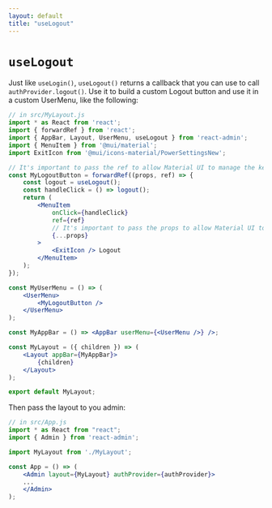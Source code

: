 ```yaml
---
layout: default
title: "useLogout"
---
```


# `useLogout`

Just like `useLogin()`, `useLogout()` returns a callback that you can use to call `authProvider.logout()`. Use it to build a custom Logout button and use it in a custom UserMenu, like the following: 

```jsx
// in src/MyLayout.js
import * as React from 'react';
import { forwardRef } from 'react';
import { AppBar, Layout, UserMenu, useLogout } from 'react-admin';
import { MenuItem } from '@mui/material';
import ExitIcon from '@mui/icons-material/PowerSettingsNew';

// It's important to pass the ref to allow Material UI to manage the keyboard navigation
const MyLogoutButton = forwardRef((props, ref) => {
    const logout = useLogout();
    const handleClick = () => logout();
    return (
        <MenuItem
            onClick={handleClick}
            ref={ref}
            // It's important to pass the props to allow Material UI to manage the keyboard navigation
            {...props}
        >
            <ExitIcon /> Logout
        </MenuItem>
    );
});

const MyUserMenu = () => (
    <UserMenu>
        <MyLogoutButton />
    </UserMenu>
);

const MyAppBar = () => <AppBar userMenu={<UserMenu />} />;

const MyLayout = ({ children }) => (
    <Layout appBar={MyAppBar}>
        {children}
    </Layout>
);

export default MyLayout;
```

Then pass the layout to you admin:

```jsx
// in src/App.js
import * as React from "react";
import { Admin } from 'react-admin';

import MyLayout from './MyLayout';

const App = () => (
    <Admin layout={MyLayout} authProvider={authProvider}>
    ...
    </Admin>
);
```
